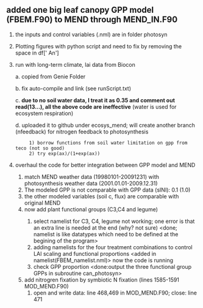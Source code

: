 ## added one big leaf canopy GPP model (FBEM.F90) to MEND through MEND_IN.F90

1. the inputs and control variables (.nml) are in folder photosyn

2. Plotting figures with python script and need to fix by removing the space in df[' An']

3. run with long-term climate, lai data from Biocon

    a. copied from Genie Folder
    
    b. fix auto-compile and link (see runScript.txt)
    
    c. **due to no soil water data, I treat it as 0.35 and comment out read(13...), all the above code are ineffective** (water is used for ecosystem respiration)
    
    d. uploaded it to github under ecosys_mend; will create another branch (nfeedback) for nitrogen feedback to photosynthesis
    
            1) borrow functions from soil water limitation on gpp from teco (not so good)
            2) try exp(ax)/(1+exp(ax))

4. overhaul the code for better integration between GPP model and MEND
   1. match MEND weather data (19980101-20091231) with photosynthesis weather data (2001.01.01-2009.12.31) <DONE>
   2. The modeled GPP is not comparable with GPP data (sINI): 0.1 (1.0) <it is now due to the difference in time scale: hourly vs daily>
   3. the other modeled variables (soil c, flux) are comparable with original MEND
   4. now add plant functional groups (C3,C4 and legume) <on it> 
      1. select namelist for C3, C4, legume not working; one error is that an extra line is needed at the end (why? not sure) <done; namelist is like datatypes which need to be defined at the begining of the program>
      2. adding namelists for the four treatment combinations to control LAI scaling and functional proportions <added in namelist(FBEM_namelist.nml)> now the code is running
      3. check GPP proportion <done:output the three functional group GPPs in subroutine can_photosyn>
   5. add nitrogren fixation by symbiotic N fixation (lines 1585-1591 MOD_MEND.F90)
      1. open and write data: line 468,469 in MOD_MEND.F90; close: line 471